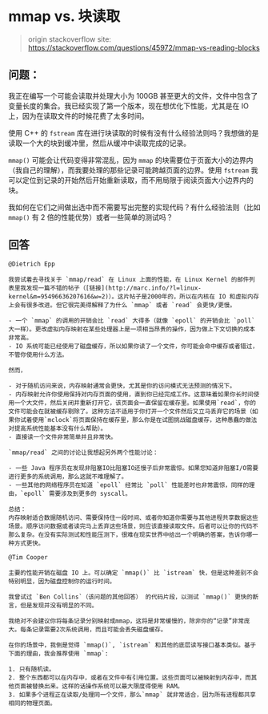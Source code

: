 # mmap vs. 块读取

> origin stackoverflow site: https://stackoverflow.com/questions/45972/mmap-vs-reading-blocks

## 问题：

我正在编写一个可能会读取并处理大小为 100GB 甚至更大的文件，文件中包含了变量长度的集合。我已经实现了第一个版本，现在想优化下性能，尤其是在 IO 上，因为在读取文件的时候花费了太多时间。

使用 C++ 的 `fstream` 库在进行块读取的时候有没有什么经验法则吗？我想做的是读取一个大的块到缓冲里，然后从缓冲中读取完成的记录。

`mmap()` 可能会让代码变得非常混乱，因为 `mmap` 的块需要位于页面大小的边界内（我自己的理解），而我要处理的那些记录可能跨越页面的边界。使用 `fstream` 我可以定位到记录的开始然后开始重新读取，而不用局限于阅读页面大小边界内的块。

我如何在它们之间做出选中而不需要写出完整的实现代码？有什么经验法则（比如 `mmap()` 有 2 倍的性能优势）或者一些简单的测试吗？

## 回答

```text
@Dietrich Epp

我尝试着去寻找关于 `mmap/read` 在 Linux 上面的性能，在 Linux Kernel 的邮件列表里我发现一篇不错的帖子（[链接](http://marc.info/?l=linux-kernel&m=95496636207616&w=2)）。这片帖子是2000年的，所以在内核在 IO 和虚拟内存上会有很多改进。但它很完美得解释了为什么 `mmap` 或者 `read` 会更快/更慢。

- 一个 `mmap` 的调用的开销会比 `read` 大得多（就像 `epoll` 的开销会比 `poll` 大一样）。更改虚拟内存映射在某些处理器上是一项相当昂贵的操作，因为做上下文切换的成本非常高。
- IO 系统可能已经使用了磁盘缓存，所以如果你读了一个文件，你可能会命中缓存或者错过，不管你使用什么方法。

然而，

- 对于随机访问来说，内存映射通常会更快，尤其是你的访问模式无法预测的情况下。
- 内存映射允许你使用保持对内存页面的使用，直到你已经完成工作。这意味着如果你长时间使用一个大文件，然后关闭并重新打开它，该页面会一直保留在缓存里。如果使用`read`，你的文件可能会在就被缓存剔除了。这种方法不适用于你打开一个文件然后又立马丢弃它的场景（如果你试着使用`mclock`将页面保持在缓存里，那么你是在试图挑战磁盘缓存，这种愚蠢的做法对提高系统性能基本没有什么帮助）。
- 直接读一个文件非常简单并且非常快。

`mmap/read` 之间的讨论让我想起另外两个性能讨论：

- 一些 Java 程序员在发现非阻塞IO比阻塞IO还慢子后非常震惊。如果您知道非阻塞I/O需要进行更多的系统调用，那么这就不难理解了。
- 一些其他的网络程序员在知道 `epoll` 经常比 `poll` 性能差时也非常震惊，同样的理由，`epoll` 需要涉及到更多的 syscall。

总结：
内存映射适合数据随机访问、需要保持住一段时间、或者你知道你需要与其他进程共享数据这些场景。顺序访问数据或者读完马上丢弃这些场景，则应该直接读取文件。后者可以让你的代码不那么复杂。在没有实际测试和性能压测下，很难在现实世界中给出一个明确的答案，告诉你哪一种方式更快。
```

```text
@Tim Cooper

主要的性能开销在磁盘 IO 上。可以确定 `mmap()` 比 `istream` 快，但是这种差别不会特别明显，因为磁盘控制你的运行时间。

我曾试过 `Ben Collins`（该问题的其他回答） 的代码片段，以测试 `mmap()` 更快的断言，但是发现并没有明显的不同。

我绝对不会建议你将每条记录分别映射成mmap，这将是非常缓慢的，除非你的“记录”非常庞大。每条记录需要2次系统调用，而且可能会丢失磁盘缓存。

在你的场景中，我倒是觉得 `mmap()`, `istream` 和其他的底层读写接口基本类似。基于下面的理由，我会推荐使用 `mmap`:

1. 只有随机读。
2. 整个东西都可以在内存中，或者在文件中有引用位置。这些页面可以被映射到内存中，而其他页面被替换出来。这样的话操作系统可以最大限度得使用 RAM。
3. 如果多个进程正在读取/处理同一个文件，那么`mmap` 就非常适合，因为所有进程都共享相同的物理页面。

```